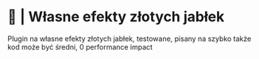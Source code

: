 # 🍎 | Własne efekty złotych jabłek 
Plugin na własne efekty złotych jabłek, testowane, pisany na szybko także kod może być średni, 0 performance impact
